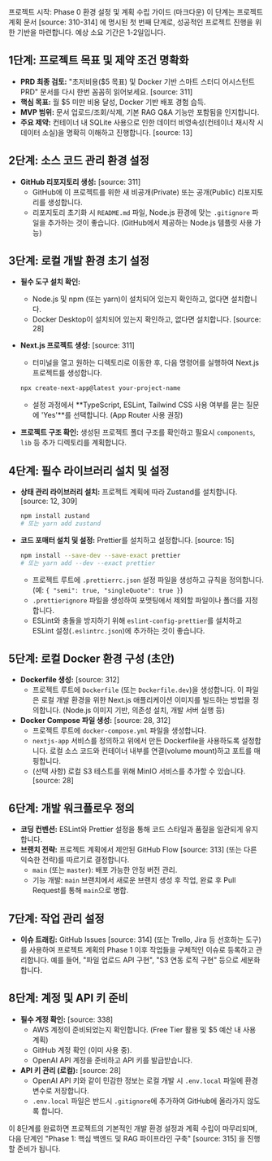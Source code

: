 프로젝트 시작: Phase 0 환경 설정 및 계획 수립 가이드 (마크다운)
이 단계는 프로젝트 계획 문서 [source: 310-314] 에 명시된 첫 번째 단계로, 성공적인 프로젝트 진행을 위한 기반을 마련합니다. 예상 소요 기간은 1-2일입니다.

## 1단계: 프로젝트 목표 및 제약 조건 명확화

- **PRD 최종 검토:** "초저비용($5 목표) 및 Docker 기반 스마트 스터디 어시스턴트 PRD" 문서를 다시 한번 꼼꼼히 읽어보세요. [source: 311]
- **핵심 목표:** 월 $5 미만 비용 달성, Docker 기반 배포 경험 습득.
- **MVP 범위:** 문서 업로드/조회/삭제, 기본 RAG Q&A 기능만 포함됨을 인지합니다.
- **주요 제약:** 컨테이너 내 SQLite 사용으로 인한 데이터 비영속성(컨테이너 재시작 시 데이터 소실)을 명확히 이해하고 진행합니다. [source: 13]

## 2단계: 소스 코드 관리 환경 설정

- **GitHub 리포지토리 생성:** [source: 311]
  - GitHub에 이 프로젝트를 위한 새 비공개(Private) 또는 공개(Public) 리포지토리를 생성합니다.
  - 리포지토리 초기화 시 `README.md` 파일, Node.js 환경에 맞는 `.gitignore` 파일을 추가하는 것이 좋습니다. (GitHub에서 제공하는 Node.js 템플릿 사용 가능)

## 3단계: 로컬 개발 환경 초기 설정

- **필수 도구 설치 확인:**
  - Node.js 및 npm (또는 yarn)이 설치되어 있는지 확인하고, 없다면 설치합니다.
  - Docker Desktop이 설치되어 있는지 확인하고, 없다면 설치합니다. [source: 28]
- **Next.js 프로젝트 생성:** [source: 311]

  - 터미널을 열고 원하는 디렉토리로 이동한 후, 다음 명령어를 실행하여 Next.js 프로젝트를 생성합니다.

  ```bash
  npx create-next-app@latest your-project-name
  ```

  - 설정 과정에서 **TypeScript, ESLint, Tailwind CSS 사용 여부를 묻는 질문에 'Yes'**를 선택합니다. (App Router 사용 권장)

- **프로젝트 구조 확인:** 생성된 프로젝트 폴더 구조를 확인하고 필요시 `components`, `lib` 등 추가 디렉토리를 계획합니다.

## 4단계: 필수 라이브러리 설치 및 설정

- **상태 관리 라이브러리 설치:** 프로젝트 계획에 따라 Zustand를 설치합니다. [source: 12, 309]

  ```bash
  npm install zustand
  # 또는 yarn add zustand
  ```

- **코드 포매터 설치 및 설정:** Prettier를 설치하고 설정합니다. [source: 15]

  ```bash
  npm install --save-dev --save-exact prettier
  # 또는 yarn add --dev --exact prettier
  ```

  - 프로젝트 루트에 `.prettierrc.json` 설정 파일을 생성하고 규칙을 정의합니다. (예: `{ "semi": true, "singleQuote": true }`)
  - `.prettierignore` 파일을 생성하여 포맷팅에서 제외할 파일이나 폴더를 지정합니다.
  - ESLint와 충돌을 방지하기 위해 `eslint-config-prettier`를 설치하고 ESLint 설정(`.eslintrc.json`)에 추가하는 것이 좋습니다.

## 5단계: 로컬 Docker 환경 구성 (초안)

- **Dockerfile 생성:** [source: 312]
  - 프로젝트 루트에 `Dockerfile` (또는 `Dockerfile.dev`)을 생성합니다. 이 파일은 로컬 개발 환경을 위한 Next.js 애플리케이션 이미지를 빌드하는 방법을 정의합니다. (Node.js 이미지 기반, 의존성 설치, 개발 서버 실행 등)
- **Docker Compose 파일 생성:** [source: 28, 312]
  - 프로젝트 루트에 `docker-compose.yml` 파일을 생성합니다.
  - `nextjs-app` 서비스를 정의하고 위에서 만든 Dockerfile을 사용하도록 설정합니다. 로컬 소스 코드와 컨테이너 내부를 연결(volume mount)하고 포트를 매핑합니다.
  - (선택 사항) 로컬 S3 테스트를 위해 MinIO 서비스를 추가할 수 있습니다. [source: 28]

## 6단계: 개발 워크플로우 정의

- **코딩 컨벤션:** ESLint와 Prettier 설정을 통해 코드 스타일과 품질을 일관되게 유지합니다.
- **브랜치 전략:** 프로젝트 계획에서 제안된 GitHub Flow [source: 313] (또는 다른 익숙한 전략)를 따르기로 결정합니다.
  - `main` (또는 `master`): 배포 가능한 안정 버전 관리.
  - 기능 개발: `main` 브랜치에서 새로운 브랜치 생성 후 작업, 완료 후 Pull Request를 통해 `main`으로 병합.

## 7단계: 작업 관리 설정

- **이슈 트래킹:** GitHub Issues [source: 314] (또는 Trello, Jira 등 선호하는 도구)를 사용하여 프로젝트 계획의 Phase 1 이후 작업들을 구체적인 이슈로 등록하고 관리합니다. 예를 들어, "파일 업로드 API 구현", "S3 연동 로직 구현" 등으로 세분화합니다.

## 8단계: 계정 및 API 키 준비

- **필수 계정 확인:** [source: 338]
  - AWS 계정이 준비되었는지 확인합니다. (Free Tier 활용 및 $5 예산 내 사용 계획)
  - GitHub 계정 확인 (이미 사용 중).
  - OpenAI API 계정을 준비하고 API 키를 발급받습니다.
- **API 키 관리 (로컬):** [source: 28]
  - OpenAI API 키와 같이 민감한 정보는 로컬 개발 시 `.env.local` 파일에 환경 변수로 저장합니다.
  - `.env.local` 파일은 반드시 `.gitignore`에 추가하여 GitHub에 올라가지 않도록 합니다.

이 8단계를 완료하면 프로젝트의 기본적인 개발 환경 설정과 계획 수립이 마무리되며, 다음 단계인 "Phase 1: 핵심 백엔드 및 RAG 파이프라인 구축" [source: 315] 을 진행할 준비가 됩니다.
